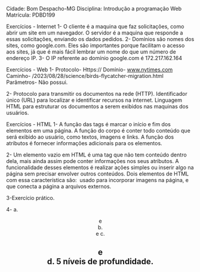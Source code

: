 Cidade: Bom Despacho-MG
Disciplina: Introdução a programação Web 
Matrícula: PDBD199

Exercícios - Internet
1- O cliente é a maquina que faz solicitações, como abrir um site em um navegador. O servidor é a maquina que responde a essas solicitações, enviando os dados pedidos.
2- Domínios são nomes dos sites, como google.com. Eles são importantes porque facilitam o acesso aos sites, já que é mais fácil lembrar um nome do que um número de endereço IP.
3- O IP referente ao domínio google.com é 172.217.162.164

Exercícios - Web
1- Protocolo- Https://
Domínio- www.nytimes.com
Caminho- /2023/08/28/science/birds-flycatcher-migration.html
Parâmetros- Não possui.

2- Protocolo para transmitir os documentos na rede (HTTP).
Identificador único (URL) para localizar e identificar recursos na internet.
Linguagem HTML para estruturar os documentos a serem exibidos nas maquinas dos usuários.

Exercícios - HTML
1- A função das tags é marcar o início e fim dos elementos em uma página.
A função do corpo é conter todo conteúdo que será exibido ao usuário, como textos, imagens e links.
A função dos atributos é fornecer informações adicionais para os elementos.  

2- Um elemento vazio em HTML é uma tag que não tem conteúdo dentro dela, mais ainda assim pode conter informações nos seus atributos. A funcionalidade desses elementos é realizar ações simples ou inserir algo na página sem precisar envolver outros conteúdos. Dois elementos de HTML com essa característica são: <img> usado para incorporar imagens na página, e <link> que conecta a página a arquivos externos.

3-Exercício prático.

4- a. <header> e <footer>
b. <nav> <header> <body> e <html>
c. <h1> e <nav> 
d. 5 níveis de profundidade.
